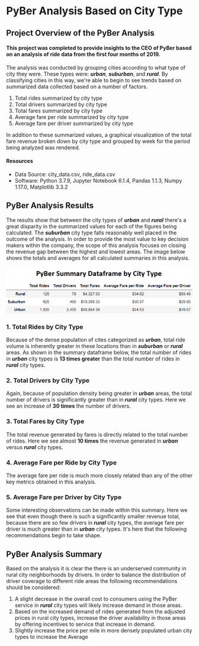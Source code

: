 # PyBer Analysis Based on City Type

## Project Overview of the PyBer Analysis
#### This project was completed to provide insights to the CEO of PyBer based on an analysis of ride data from the first four months of 2019.
The analysis was conducted by grouping cities according to what type of city they were.  These types were: ***urban***, ***suburban***, and ***rural***.  By classifying cities in this way, we're able to begin to see trends based on summarized data collected based on a number of factors.  

  1.  Total rides summarized by city type
  2.  Total drivers summarized by city type
  3.  Total fares summarized by city type
  4.  Average fare per ride summarized by city type
  5.  Average fare per driver summarized by city type
 
 In addition to these summarized values, a graphical visualization of the total fare revenue broken down by city type and grouped by week for the period being analyzed was rendered.
 
#### Resources
- Data Source: city_data.csv, ride_data.csv
- Software: Python 3.7.9, Jupyter Notebook 6.1.4, Pandas 1.1.3, Numpy 1.17.0, Matplotlib 3.3.2
 
## PyBer Analysis Results
The results show that between the city types of ***urban*** and ***rural*** there's a great disparity in the summarized values for each of the figures being calculated.  The ***suburban*** city type falls reasonably well placed in the outcome of the analysis.  In order to provide the most value to key decision makers within the company, the scope of this analysis focuses on closing the revenue gap between the highest and lowest areas.  The image below shows the totals and averages for all calculated summaries in this analysis.

![PyBer_summary_dataframe.PNG](https://github.com/frostbrosracing/PyBer_Analysis/blob/main/analysis/PyBer_summary_dataframe.PNG)

### 1. Total Rides by City Type
Because of the dense population of cites categorized as ***urban***, total ride volume is inherently greater in these locations than in ***suburban*** or ***rural*** areas.  As shown in the summary dataframe below, the total number of rides in ***urban*** city types is **13 times greater** than the total number of rides in ***rural*** city types. 
### 2. Total Drivers by City Type
Again, because of population density being greater in ***urban*** areas, the total number of drivers is significantly greater than in ***rural*** city types.  Here we see an increase of **30 times** the number of drivers.  
### 3. Total Fares by City Type
The total revenue generated by fares is directly related to the total number of rides.  Here we see almost **10 times** the revenue generated in ***urban*** versus ***rural*** city types.  
### 4. Average Fare per Ride by City Type
The average fare per ride is much more closely related than any of the other key metrics obtained in this analysis.  
### 5. Average Fare per Driver by City Type
Some interesting observations can be made within this summary.  Here we see that even though there is such a significantly smaller revenue total, because there are so few drivers in ***rural*** city types, the average fare per driver is much greater than in ***urban*** city types.  It's here that the following recommendations begin to take shape.

## PyBer Analysis Summary
Based on the analysis it is clear the there is an underserved community in rural city neighborhoods by drivers.  In order to balance the distribution of driver coverage to different ride areas the following recommendations should be considered:

1.	A slight decrease in the overall cost to consumers using the PyBer service in ***rural*** city types will likely increase demand in those areas.  
2.	Based on the increased demand of rides generated from the adjusted prices in rural city types, increase the driver availability in those areas by offering incentives to service that increase in demand. 
3.	Slightly increase the price per mile in more densely populated urban city types to increase the Average 
